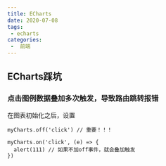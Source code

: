 ```yaml
---
title: ECharts
date: 2020-07-08
tags:
 - echarts
categories:
 -  前端
---
```
















## ECharts踩坑

### 点击图例数据叠加多次触发，导致路由跳转报错
在图表初始化之后，设置
```
myCharts.off('click') // 重要！！！

myCharts.on('click', (e) => {
  alert(111) // 如果不加off事件，就会叠加触发
})
```
























